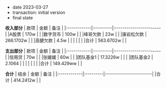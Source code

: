 * date
2023-03-27
* transaction: initial version
* final state

**收入部分**
|   款项    | 金额     | 备注                    |
|:------------|:---------|:-----------------------|
|A股票         | 170w    |                       |
|数字货币         | 100w      |  |
|峰哥欠款         | 23w      |  |
|康岩松欠款         | 266.1702w  |  |
|高健欠款         | 4.5w  |  |
|             |          |  |
|合计         | 563.6702w |                        |

**支出部分**
|   款项    | 金额     | 备注                    |
|:------------|:---------|:-----------------------|
|信用贷         | 70w    |                       |
|张媛媛         | 60w      |  |
|团队基金1       | 17.3226w | | |
|团队基金2       | 2.1064 | | |
|             |          |  |
|合计         | 149.429ww |                        |


**合计**
|   结余    | 金额     | 备注                    |
|:------------|:---------|:-----------------------|
|合计         | 414.2412w    |                       |

